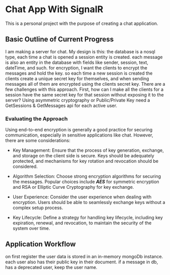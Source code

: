 ﻿# Chat App With SignalR
This is a personal project with the purpose of creating a chat application. 

## Basic Outline of Current Progress
I am making a server for chat. My design is this:
the database is a nosql type, each time a chat is opened a session entity is created. 
each message is also an entity in the database with fields like sender, session, text, dateTime, and such. for encryption, I want the clients to encrypt the messages and hold the key. so each time a new session is created the clients create a unique secret key for themselves, and when sending messages all of them are encrypted using the clients secret key. 
There are a few challenges with this approach. 
First, how can I make all the clients for a session have the same secret key for that session without exposing it to the server? Using asymmetric cryptography or Public/Private Key
need a GetSessions & GetMessages api for each active user. 

### Evaluating the Approach

Using end-to-end encryption is generally a good practice for securing communication, especially in sensitive applications like chat. However, there are some considerations:
* Key Management: Ensure that the process of key generation, exchange, and storage on the client side is secure. Keys should be adequately protected, and mechanisms for key rotation and revocation should be considered.

* Algorithm Selection: Choose strong encryption algorithms for securing the messages. Popular choices include ***AES*** for symmetric encryption and RSA or Elliptic Curve Cryptography for key exchange.

* User Experience: Consider the user experience when dealing with encryption. Users should be able to seamlessly exchange keys without a complex setup process.

* Key Lifecycle: Define a strategy for handling key lifecycle, including key expiration, renewal, and revocation, to maintain the security of the system over time.

## Application Workflow
on first register the user data is stored in an in-memory mongoDb instance. each user also has their public key in their document. 
if a message in db, has a deprecated user, keep the user name.
